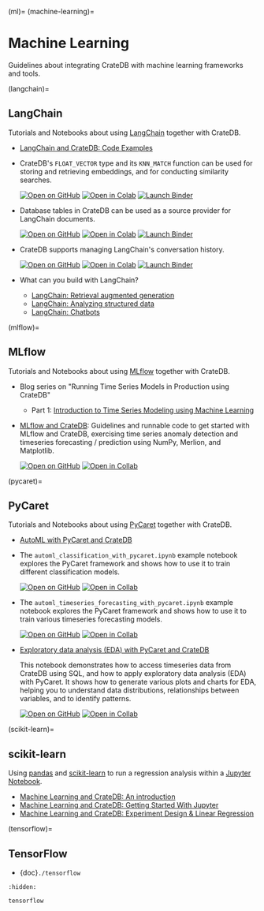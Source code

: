 (ml)=
(machine-learning)=

# Machine Learning

Guidelines about integrating CrateDB with machine learning frameworks and tools.

(langchain)=
## LangChain

Tutorials and Notebooks about using [LangChain] together with CrateDB.

- [LangChain and CrateDB: Code Examples]

- CrateDB's `FLOAT_VECTOR` type and its `KNN_MATCH` function can be used for storing and
  retrieving embeddings, and for conducting similarity searches.

  [![Open on GitHub](https://img.shields.io/badge/Open%20on-GitHub-lightgray?logo=GitHub)](https://github.com/crate/cratedb-examples/blob/main/topic/machine-learning/llm-langchain/vector_search.ipynb) [![Open in Colab](https://colab.research.google.com/assets/colab-badge.svg)](https://colab.research.google.com/github/crate/cratedb-examples/blob/main/topic/machine-learning/llm-langchain/vector_search.ipynb) [![Launch Binder](https://mybinder.org/badge_logo.svg)](https://mybinder.org/v2/gh/crate/cratedb-examples/main?labpath=topic%2Fmachine-learning%2Fllm-langchain%2Fvector_search.ipynb)

- Database tables in CrateDB can be used as a source provider for LangChain documents.

  [![Open on GitHub](https://img.shields.io/badge/Open%20on-GitHub-lightgray?logo=GitHub)](https://github.com/crate/cratedb-examples/blob/main/topic/machine-learning/llm-langchain/document_loader.ipynb) [![Open in Colab](https://colab.research.google.com/assets/colab-badge.svg)](https://colab.research.google.com/github/crate/cratedb-examples/blob/main/topic/machine-learning/llm-langchain/document_loader.ipynb) [![Launch Binder](https://mybinder.org/badge_logo.svg)](https://mybinder.org/v2/gh/crate/cratedb-examples/main?labpath=topic%2Fmachine-learning%2Fllm-langchain%2Fdocument_loader.ipynb)

- CrateDB supports managing LangChain's conversation history.

  [![Open on GitHub](https://img.shields.io/badge/Open%20on-GitHub-lightgray?logo=GitHub)](https://github.com/crate/cratedb-examples/blob/main/topic/machine-learning/llm-langchain/conversational_memory.ipynb) [![Open in Colab](https://colab.research.google.com/assets/colab-badge.svg)](https://colab.research.google.com/github/crate/cratedb-examples/blob/main/topic/machine-learning/llm-langchain/conversational_memory.ipynb) [![Launch Binder](https://mybinder.org/badge_logo.svg)](https://mybinder.org/v2/gh/crate/cratedb-examples/main?labpath=topic%2Fmachine-learning%2Fllm-langchain%2Fconversational_memory.ipynb)

- What can you build with LangChain?

  - [LangChain: Retrieval augmented generation]
  - [LangChain: Analyzing structured data]
  - [LangChain: Chatbots]


(mlflow)=
## MLflow

Tutorials and Notebooks about using [MLflow] together with CrateDB.

- Blog series on "Running Time Series Models in Production using CrateDB"
  - Part 1: [Introduction to Time Series Modeling using Machine Learning]

- [MLflow and CrateDB]: Guidelines and runnable code to get started with MLflow and
  CrateDB, exercising time series anomaly detection and timeseries forecasting /
  prediction using NumPy, Merlion, and Matplotlib.

  [![Open on GitHub](https://img.shields.io/badge/Open%20on-GitHub-lightgray?logo=GitHub)](https://github.com/crate/cratedb-examples/blob/main/topic/machine-learning/mlops-mlflow/tracking_merlion.ipynb) [![Open in Collab](https://colab.research.google.com/assets/colab-badge.svg)](https://colab.research.google.com/github/crate/cratedb-examples/blob/main/topic/machine-learning/mlops-mlflow/tracking_merlion.ipynb)


(pycaret)=
## PyCaret

Tutorials and Notebooks about using [PyCaret] together with CrateDB.

- [AutoML with PyCaret and CrateDB]
- The `automl_classification_with_pycaret.ipynb` example notebook explores the PyCaret
  framework and shows how to use it to train different classification models.

  [![Open on GitHub](https://img.shields.io/badge/Open%20on-GitHub-lightgray?logo=GitHub)](https://github.com/crate/cratedb-examples/blob/main/topic/machine-learning/automl/automl_classification_with_pycaret.ipynb) [![Open in Collab](https://colab.research.google.com/assets/colab-badge.svg)](https://colab.research.google.com/github/crate/cratedb-examples/blob/main/topic/machine-learning/automl/automl_classification_with_pycaret.ipynb)

- The `automl_timeseries_forecasting_with_pycaret.ipynb` example notebook explores the PyCaret
  framework and shows how to use it to train various timeseries forecasting models.

  [![Open on GitHub](https://img.shields.io/badge/Open%20on-GitHub-lightgray?logo=GitHub)](https://github.com/crate/cratedb-examples/blob/main/topic/machine-learning/automl/automl_timeseries_forecasting_with_pycaret.ipynb) [![Open in Collab](https://colab.research.google.com/assets/colab-badge.svg)](https://colab.research.google.com/github/crate/cratedb-examples/blob/main/topic/machine-learning/automl/automl_timeseries_forecasting_with_pycaret.ipynb)

- [Exploratory data analysis (EDA) with PyCaret and CrateDB]

  This notebook demonstrates how to access timeseries data from CrateDB using
  SQL, and how to apply exploratory data analysis (EDA) with PyCaret. It shows
  how to generate various plots and charts for EDA, helping you to understand
  data distributions, relationships between variables, and to identify patterns.

  [![Open on GitHub](https://img.shields.io/badge/Open%20on-GitHub-lightgray?logo=GitHub)](https://github.com/crate/cratedb-examples/blob/main/topic/timeseries/exploratory_data_analysis.ipynb) [![Open in Collab](https://colab.research.google.com/assets/colab-badge.svg)](https://colab.research.google.com/github/crate/cratedb-examples/blob/main/topic/timeseries/exploratory_data_analysis.ipynb)


(scikit-learn)=
## scikit-learn

Using [pandas] and [scikit-learn] to run a regression analysis within a [Jupyter Notebook].

- [Machine Learning and CrateDB: An introduction]
- [Machine Learning and CrateDB: Getting Started With Jupyter]
- [Machine Learning and CrateDB: Experiment Design & Linear Regression]


(tensorflow)=
## TensorFlow

- {doc}`./tensorflow`



```{toctree}
:hidden:

tensorflow
```


[AutoML with PyCaret and CrateDB]: https://github.com/crate/cratedb-examples/tree/main/topic/machine-learning/automl
[Exploratory data analysis (EDA) with PyCaret and CrateDB]: https://github.com/crate/cratedb-examples/blob/main/topic/timeseries/exploratory_data_analysis.ipynb
[Introduction to Time Series Modeling using Machine Learning]: https://cratedb.com/blog/introduction-to-time-series-modeling-with-cratedb-machine-learning-time-series-data
[Jupyter Notebook]: https://jupyter.org/
[LangChain]: https://python.langchain.com/
[LangChain: Analyzing structured data]: https://python.langchain.com/docs/use_cases/qa_structured/sql
[LangChain: Chatbots]: https://python.langchain.com/docs/use_cases/chatbots
[LangChain: Retrieval augmented generation]: https://python.langchain.com/docs/use_cases/question_answering/
[LangChain and CrateDB: Code Examples]: https://github.com/crate/cratedb-examples/tree/main/topic/machine-learning/llm-langchain
[Machine Learning and CrateDB: An introduction]: https://cratedb.com/blog/machine-learning-and-cratedb-part-one
[Machine Learning and CrateDB: Getting Started With Jupyter]: https://cratedb.com/blog/machine-learning-cratedb-jupyter
[Machine Learning and CrateDB: Experiment Design & Linear Regression]: https://cratedb.com/blog/machine-learning-and-cratedb-part-three-experiment-design-and-linear-regression
[MLflow]: https://mlflow.org/
[MLflow and CrateDB]: https://github.com/crate/cratedb-examples/tree/main/topic/machine-learning/mlops-mlflow
[pandas]: https://pandas.pydata.org/
[PyCaret]: https://www.pycaret.org
[scikit-learn]: https://scikit-learn.org/
